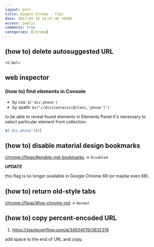 ```yaml
---
layout: post
title: Google Chrome - Tips
date: 2017-01-18 14:47:40 +0300
access: public
comments: true
categories: [chrome]
---
```


<!-- more -->

(how to) delete autosuggested URL
---------------------------------

`<S-Del>`

web inspector
-------------

### (how to) find elements in Console

- by css: `$('div.phone')`
- by xpath: `$x("//div[contains(@class,'phone')")`

to be able to reveal found elements in Elements Panel
it's necessary to select particular element from collection:

```javascript
$('div.phone')[0]
```

(how to) disable material design bookmarks
------------------------------------------

<chrome://flags/#enable-md-bookmarks> -> `Disabled`

***UPDATE***

this flag is no longer available in Google Chrome 69 (or maybe even 68).

(how to) return old-style tabs
------------------------------

<chrome://flags/#top-chrome-md> -> `Normal`

(how to) copy percent-encoded URL
---------------------------------

1. <https://stackoverflow.com/a/34634019/3632318>

add space to the end of URL and copy.
